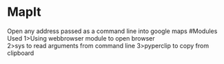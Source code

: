 # MapIt
Open any address passed as a command line into google maps
#Modules Used
1>Using webbrowser module to open browser<br>
2>sys to read arguments from command line
3>pyperclip to copy from clipboard
